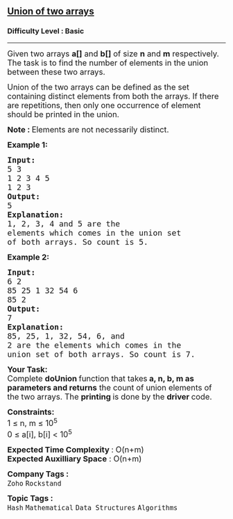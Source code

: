 <h2><a href="https://www.geeksforgeeks.org/problems/union-of-two-arrays3538/1?page=1&difficulty=School,Basic&sprint=94ade6723438d94ecf0c00c3937dad55&sortBy=submissions">Union of two arrays</a></h2><h3>Difficulty Level : Basic</h3><hr><div class="problems_problem_content__Xm_eO"><p><span style="font-size: 18px;">Given two arrays <strong>a[]</strong>&nbsp;and <strong>b[]</strong>&nbsp;of size <strong>n</strong>&nbsp;and <strong>m</strong> respectively. The task is to find the number of elements in the union between these two arrays. </span></p>
<p><span style="font-size: 18px;">Union of the two arrays can be defined as the set containing distinct elements from both the arrays. If there are repetitions, then only one occurrence of element should be printed in the union.</span></p>
<p><strong><span style="font-size: 18px;">Note : </span></strong><span style="font-size: 18px;">Elements are not necessarily distinct.</span></p>
<p><span style="font-size: 18px;"><strong>Example 1:</strong></span></p>
<pre><span style="font-size: 18px;"><strong>Input:
</strong>5 3
1 2 3 4 5
1 2 3
<strong>Output: 
</strong>5<strong>
Explanation: 
</strong>1, 2, 3, 4 and 5 are the
elements which comes in the union set
of both arrays. So count is 5.</span>
</pre>
<p><span style="font-size: 18px;"><strong>Example 2:</strong></span></p>
<pre><span style="font-size: 18px;"><strong>Input:
</strong>6 2 
85 25 1 32 54 6
85 2 
<strong>Output: 
</strong>7<strong>
Explanation: 
</strong>85, 25, 1, 32, 54, 6, and
2 are the elements which comes in the
union set of both arrays. So count is 7.</span></pre>
<p><strong><span style="font-size: 18px;">Your Task:</span></strong><br><span style="font-size: 18px;">Complete <strong>doUnion </strong>function that takes<strong> a, n, b, m as parameters and returns</strong> the count of union elements of the&nbsp;two arrays. The <strong>printing </strong>is done by the <strong>driver </strong>code.</span></p>
<p><span style="font-size: 18px;"><strong>Constraints:</strong></span><br><span style="font-size: 18px;">1 ≤ n, m&nbsp;≤ 10<sup>5</sup><br>0 ≤ a[i], b[i] &lt;&nbsp;10<sup>5</sup></span></p>
<p><span style="font-size: 18px;"><strong>Expected Time Complexity </strong>: O(n+m)<br><strong>Expected Auxilliary Space</strong> : O(n+m)</span></p></div><p><span style=font-size:18px><strong>Company Tags : </strong><br><code>Zoho</code>&nbsp;<code>Rockstand</code>&nbsp;<br><p><span style=font-size:18px><strong>Topic Tags : </strong><br><code>Hash</code>&nbsp;<code>Mathematical</code>&nbsp;<code>Data Structures</code>&nbsp;<code>Algorithms</code>&nbsp;